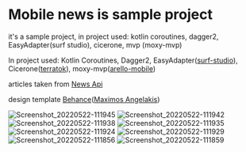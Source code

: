 # Mobile news is sample project


it's a sample project, in project used: kotlin coroutines, dagger2, EasyAdapter(surf studio), cicerone, mvp (moxy-mvp)

In project used: Kotlin Coroutines, Dagger2, EasyAdapter([surf-studio](https://github.com/surfstudio/EasyAdapter)), Cicerone([terratok](https://github.com/terrakok/Cicerone)), moxy-mvp([arello-mobile](https://github.com/Arello-Mobile/Moxy))

articles taken from [News Api](https://newsapi.org/)

design template [Behance](https://www.behance.net/gallery/79280905/iOS-13-phoneOS/modules/468204389)([Maximos Angelakis](https://www.behance.net/angelakismax))

![Screenshot_20220522-111945](https://user-images.githubusercontent.com/11418702/169682581-37352950-2ee4-47d4-841a-29ebbe0028da.png)
![Screenshot_20220522-111942](https://user-images.githubusercontent.com/11418702/169682589-317a4361-d491-419c-bc8b-d5ac5db516d9.png)
![Screenshot_20220522-111938](https://user-images.githubusercontent.com/11418702/169682591-3e9093cc-2151-4ffc-901f-30b691293f98.png)
![Screenshot_20220522-111935](https://user-images.githubusercontent.com/11418702/169682593-15a7f1a0-36af-4011-b51d-b186d179ec28.png)
![Screenshot_20220522-111924](https://user-images.githubusercontent.com/11418702/169682594-120e2318-ba1c-4c21-a5a2-0adc6359774e.png)
![Screenshot_20220522-111929](https://user-images.githubusercontent.com/11418702/169682595-14b99744-852d-4be9-bf91-0e6c5094d0c5.png)
![Screenshot_20220522-111856](https://user-images.githubusercontent.com/11418702/169682596-c245907c-452d-496c-b2a4-6d01f71ef2c3.png)
![Screenshot_20220522-111859](https://user-images.githubusercontent.com/11418702/169682598-350e2ba3-e882-4540-8d89-73754f3bea5f.png)


